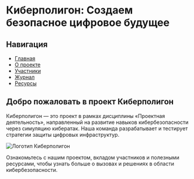 # Киберполигон: Создаем безопасное цифровое будущее

## Навигация
- [Главная](index.html)
- [О проекте](about.html)
- [Участники](participants.html)
- [Журнал](journal.html)
- [Ресурсы](resources.html)

## Добро пожаловать в проект Киберполигон

Киберполигон — это проект в рамках дисциплины «Проектная деятельность», направленный на развитие навыков кибербезопасности через симуляцию кибератак. Наша команда разрабатывает и тестирует стратегии защиты цифровых инфраструктур.

![Логотип Киберполигон](logo.jpg)

Ознакомьтесь с нашим проектом, вкладом участников и полезными ресурсами, чтобы узнать больше о вызовах и решениях в области кибербезопасности.